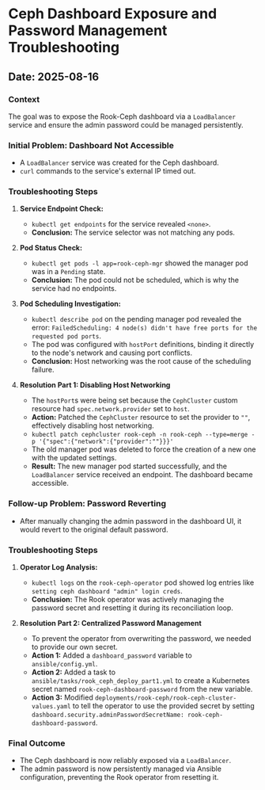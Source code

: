 # Ceph Dashboard Exposure and Password Management Troubleshooting

## Date: 2025-08-16

### Context
The goal was to expose the Rook-Ceph dashboard via a `LoadBalancer` service and ensure the admin password could be managed persistently.

### Initial Problem: Dashboard Not Accessible
- A `LoadBalancer` service was created for the Ceph dashboard.
- `curl` commands to the service's external IP timed out.

### Troubleshooting Steps

1.  **Service Endpoint Check:**
    - `kubectl get endpoints` for the service revealed `<none>`.
    - **Conclusion:** The service selector was not matching any pods.

2.  **Pod Status Check:**
    - `kubectl get pods -l app=rook-ceph-mgr` showed the manager pod was in a `Pending` state.
    - **Conclusion:** The pod could not be scheduled, which is why the service had no endpoints.

3.  **Pod Scheduling Investigation:**
    - `kubectl describe pod` on the pending manager pod revealed the error: `FailedScheduling: 4 node(s) didn't have free ports for the requested pod ports`.
    - The pod was configured with `hostPort` definitions, binding it directly to the node's network and causing port conflicts.
    - **Conclusion:** Host networking was the root cause of the scheduling failure.

4.  **Resolution Part 1: Disabling Host Networking**
    - The `hostPort`s were being set because the `CephCluster` custom resource had `spec.network.provider` set to `host`.
    - **Action:** Patched the `CephCluster` resource to set the provider to `""`, effectively disabling host networking.
    - `kubectl patch cephcluster rook-ceph -n rook-ceph --type=merge -p '{"spec":{"network":{"provider":""}}}'`
    - The old manager pod was deleted to force the creation of a new one with the updated settings.
    - **Result:** The new manager pod started successfully, and the `LoadBalancer` service received an endpoint. The dashboard became accessible.

### Follow-up Problem: Password Reverting
- After manually changing the admin password in the dashboard UI, it would revert to the original default password.

### Troubleshooting Steps

1.  **Operator Log Analysis:**
    - `kubectl logs` on the `rook-ceph-operator` pod showed log entries like `setting ceph dashboard "admin" login creds`.
    - **Conclusion:** The Rook operator was actively managing the password secret and resetting it during its reconciliation loop.

2.  **Resolution Part 2: Centralized Password Management**
    - To prevent the operator from overwriting the password, we needed to provide our own secret.
    - **Action 1:** Added a `dashboard_password` variable to `ansible/config.yml`.
    - **Action 2:** Added a task to `ansible/tasks/rook_ceph_deploy_part1.yml` to create a Kubernetes secret named `rook-ceph-dashboard-password` from the new variable.
    - **Action 3:** Modified `deployments/rook-ceph/rook-ceph-cluster-values.yaml` to tell the operator to use the provided secret by setting `dashboard.security.adminPasswordSecretName: rook-ceph-dashboard-password`.

### Final Outcome
- The Ceph dashboard is now reliably exposed via a `LoadBalancer`.
- The admin password is now persistently managed via Ansible configuration, preventing the Rook operator from resetting it.
